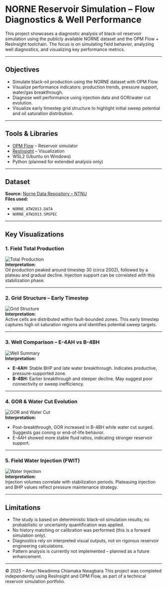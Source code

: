 # NORNE Reservoir Simulation – Flow Diagnostics & Well Performance

This project showcases a diagnostic analysis of black-oil reservoir simulation using the publicly available NORNE dataset and the OPM Flow + ResInsight toolchain. The focus is on simulating field behavior, analyzing well diagnostics, and visualizing key performance metrics.

---

## Objectives

- Simulate black-oil production using the NORNE dataset with OPM Flow.
- Visualize performance indicators: production trends, pressure support, water/gas breakthrough.
- Diagnose well performance using injection data and GOR/water cut evolution.
- Visualize early timestep grid structure to highlight initial sweep potential and oil saturation distribution.

---

## Tools & Libraries

- [OPM Flow](https://opm-project.org/) – Reservoir simulator  
- [ResInsight](https://resinsight.org/) – Visualization  
- WSL2 (Ubuntu on Windows)  
- Python (planned for extended analysis only)  

---

## Dataset

**Source:** [Norne Data Repository – NTNU](https://www.ntnu.edu/iet/norne)  
**Files used:**  
- `NORNE_ATW2013.DATA`  
- `NORNE_ATW2013.SMSPEC`

---

## Key Visualizations

### 1. Field Total Production  
![Total Production](images/Total_Production_Plot1.png)  
**Interpretation:**  
Oil production peaked around timestep 30 (circa 2002), followed by a plateau and gradual decline. Injection support can be correlated with this stabilization phase.

---

### 2. Grid Structure – Early Timestep  
![Grid Structure](images/Grid_Structure_SOIL_1997.png)  
**Interpretation:**  
Active cells are distributed within fault-bounded zones. This early timestep captures high oil saturation regions and identifies potential sweep targets.

---

### 3. Well Comparison – E-4AH vs B-4BH  
![Well Summary](images/Well_Summary_Comparison_E4AH_B4BH.png)  
**Interpretation:**  
- **E-4AH:** Stable BHP and late water breakthrough. Indicates productive, pressure-supported zone.  
- **B-4BH:** Earlier breakthrough and steeper decline. May suggest poor connectivity or sweep inefficiency.

---

### 4. GOR & Water Cut Evolution  
![GOR and Water Cut](images/GOR_WaterCut_Evolution.png)  
**Interpretation:**  
- Post-breakthrough, GOR increased in B-4BH while water cut surged. Suggests gas coning or end-of-life behavior.  
- E-4AH showed more stable fluid ratios, indicating stronger reservoir support.

---

### 5. Field Water Injection (FWIT)  
![Water Injection](images/FieldWater_Injection_Total.png)  
**Interpretation:**  
Injection volumes correlate with stabilization periods. Plateauing injection and BHP values reflect pressure maintenance strategy.

---

## Limitations

- The study is based on deterministic black-oil simulation results; no probabilistic or uncertainty quantification was applied.
- No history matching or calibration was performed (this is a forward simulation only).
- Diagnostics rely on interpreted visual outputs, not on rigorous reservoir engineering calculations.
- Pattern analysis is currently not implemented – planned as a future enhancement.

---

© 2025 – Anuri Nwadinma Chiamaka Nwagbara
This project was completed independently using ResInsight and OPM Flow, as part of a technical reservoir simulation portfolio.

